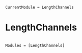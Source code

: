 ```@meta
CurrentModule = LengthChannels
```

# LengthChannels

```@index
```

```@autodocs
Modules = [LengthChannels]
```
